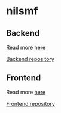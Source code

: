 # nilsmf

## Backend

Read more [here](/projects/backend)

[Backend repository](https://github.com/Neelzee/nilsmf-backend)

## Frontend

Read more [here](/projects/frontend)

[Frontend repository](https://github.com/Neelzee/nilsmf-frontend)
